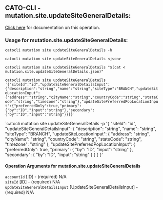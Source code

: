 
## CATO-CLI - mutation.site.updateSiteGeneralDetails:
[Click here](https://api.catonetworks.com/documentation/#mutation-mutation.site.updateSiteGeneralDetails) for documentation on this operation.

### Usage for mutation.site.updateSiteGeneralDetails:

`catocli mutation site updateSiteGeneralDetails -h`

`catocli mutation site updateSiteGeneralDetails <json>`

`catocli mutation site updateSiteGeneralDetails "$(cat < mutation.site.updateSiteGeneralDetails.json)"`

`catocli mutation site updateSiteGeneralDetails '{"siteId":"id","updateSiteGeneralDetailsInput":{"description":"string","name":"string","siteType":"BRANCH","updateSiteLocationInput":{"address":"string","cityName":"string","countryCode":"string","stateCode":"string","timezone":"string"},"updateSitePreferredPopLocationInput":{"preferredOnly":true,"primary":{"by":"ID","input":"string"},"secondary":{"by":"ID","input":"string"}}}}'`

`catocli mutation site updateSiteGeneralDetails -p '{
    "siteId": "id",
    "updateSiteGeneralDetailsInput": {
        "description": "string",
        "name": "string",
        "siteType": "BRANCH",
        "updateSiteLocationInput": {
            "address": "string",
            "cityName": "string",
            "countryCode": "string",
            "stateCode": "string",
            "timezone": "string"
        },
        "updateSitePreferredPopLocationInput": {
            "preferredOnly": true,
            "primary": {
                "by": "ID",
                "input": "string"
            },
            "secondary": {
                "by": "ID",
                "input": "string"
            }
        }
    }
}'


#### Operation Arguments for mutation.site.updateSiteGeneralDetails ####

`accountId` [ID] - (required) N/A    
`siteId` [ID] - (required) N/A    
`updateSiteGeneralDetailsInput` [UpdateSiteGeneralDetailsInput] - (required) N/A    
